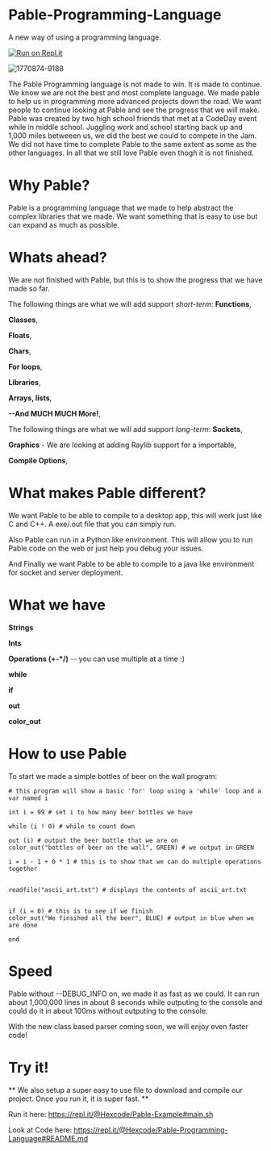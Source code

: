 # Pable-Programming-Language
A new way of using a programming language.

[![Run on Repl.it](https://repl.it/badge/github/corigan01/Pable-Programming-Language)](https://repl.it/github/corigan01/Pable-Programming-Language)

![1770874-9188](https://storage.googleapis.com/replit/images/1598901535554_220f8fba7faf4706aa6733bfbdcd0e08.png)

The Pable Programming language is not made to win. It is made to continue. We know we are not the best and most complete language. We made pable to help us in programming more advanced projects down the road. We want people to continue looking at Pable and see the progress that we will make. Pable was created by two high school friends that met at a CodeDay event while in middle school.  Juggling work and school starting back up and 1,000 miles betweeen us, we did the best we could to compete in the Jam. We did not have time to complete Pable to the same extent as some as the other languages. In all that we still love Pable even thogh it is not finished.


# Why Pable?
Pable is a programming language that we made to help abstract the complex libraries that we made. We want something that is easy to use but can expand as much as possible.  

# Whats ahead?
We are not finished with Pable, but this is to show the progress that we have made so far. 

The following things are what we will add support *short-term*:
**Functions**, 

**Classes**, 

**Floats**, 

**Chars**, 

**For loops**, 

**Libraries**, 

**Arrays, lists**, 

**--And MUCH MUCH More!**, 


The following things are what we will add support *long-term*:
**Sockets**, 

**Graphics** - We are looking at adding Raylib support for a importable, 

**Compile Options**, 



# What makes Pable different?

We want Pable to be able to compile to a desktop app, this will work just like C and C++. A exe/.out file that you can simply run. 

Also Pable can run in a Python like environment. This will  allow you to run Pable code on the web or just help you debug your issues. 

And Finally we want Pable to be able to compile to a java like environment for socket and server deployment. 


# What we have

**Strings**

**Ints**

**Operations (+-*/)** -- you can use multiple at a time :)

**while**

**if**

**out**

**color_out**

# How to use Pable

To start we made a simple bottles of beer on the wall program: 
```
# this program will show a basic 'for' loop using a 'while' loop and a var named i

int i = 99 # set i to how many beer bottles we have

while (i ! 0) # while to count down 

out (i) # output the beer bottle that we are on
color_out("bottles of beer on the wall", GREEN) # we output in GREEN

i = i - 1 + 0 * 1 # this is to show that we can do multiple operations together


readfile("ascii_art.txt") # displays the contents of ascii_art.txt


if (i = 0) # this is to see if we finish
color_out("We finsihed all the beer", BLUE) # output in blue when we are done

end
```
# Speed
Pable without --DEBUG_INFO on, we made it as fast as we could. It can run about 1,000,000 lines in about 8 seconds while outputing to the console and could do it in about 100ms without outputing to the console.

With the new class based parser coming soon, we will enjoy even faster code! 


# Try it!

** We also setup a super easy to use file to download and compile our project. Once you run it, it is super fast. **

Run it here: https://repl.it/@Hexcode/Pable-Example#main.sh

Look at Code here: https://repl.it/@Hexcode/Pable-Programming-Language#README.md


